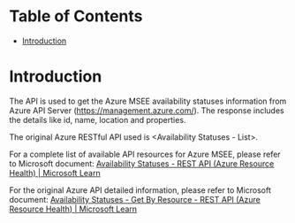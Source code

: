 # Table of Contents
- [Introduction](#introduction)


# Introduction <a name="introduction"></a>
The API is used to get the Azure MSEE availability statuses information from Azure API Server (https://management.azure.com/). The response includes the details like id, name, location and properties.



The original Azure RESTful API used is <Availability Statuses - List>. 



For a complete list of available API resources for Azure MSEE, please refer to Microsoft document: [Availability Statuses - REST API (Azure Resource Health) | Microsoft Learn](https://learn.microsoft.com/en-us/rest/api/resourcehealth/availability-statuses?view=rest-resourcehealth-2024-02-01)

For the original Azure API detailed information, please refer to Microsoft document: [Availability Statuses - Get By Resource - REST API (Azure Resource Health) | Microsoft Learn](https://learn.microsoft.com/en-us/rest/api/resourcehealth/availability-statuses/get-by-resource?view=rest-resourcehealth-2024-02-01&tabs=HTTP#code-try-0)